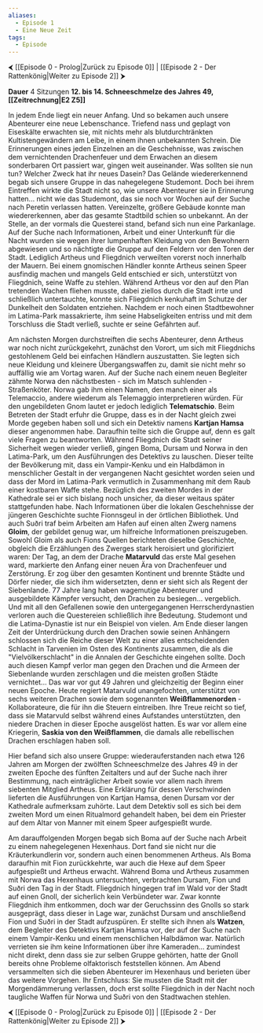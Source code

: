 ```yaml
---
aliases:
  - Episode 1
  - Eine Neue Zeit
tags:
  - Episode
---
```

⮜ [[Episode 0 - Prolog|Zurück zu Episode 0]] | [[Episode 2 - Der Rattenkönig|Weiter zu Episode 2]] ⮞

**Dauer** 4 Sitzungen
**12. bis 14. Schneeschmelze des Jahres 49, [[Zeitrechnung|E2 Z5]]**

In jedem Ende liegt ein neuer Anfang. Und so bekamen auch unsere Abenteurer eine neue Lebenschance. Triefend nass und geplagt von Eiseskälte erwachten sie, mit nichts mehr als blutdurchtränkten Kultistengewändern am Leibe, in einem ihnen unbekannten Schrein. Die Erinnerungen eines jeden Einzelnen an die Geschehnisse, was zwischen dem vernichtenden Drachenfeuer und dem Erwachen an diesem sonderbaren Ort passiert war, gingen weit auseinander. Was sollten sie nun tun? Welcher Zweck hat ihr neues Dasein? Das Gelände wiedererkennend begab sich unsere Gruppe in das nahegelegene Studemont. Doch bei ihrem Eintreffen wirkte die Stadt nicht so, wie unsere Abenteurer sie in Erinnerung hatten... nicht wie das Studemont, das sie noch vor Wochen auf der Suche nach Peretin verlassen hatten. Vereinzelte, größere Gebäude konnte man wiedererkennen, aber das gesamte Stadtbild schien so unbekannt. An der Stelle, an der vormals die Questerei stand, befand sich nun eine Parkanlage. Auf der Suche nach Informationen, Arbeit und einer Unterkunft für die Nacht wurden sie wegen ihrer lumpenhaften Kleidung von den Bewohnern abgewiesen und so nächtigte die Gruppe auf den Feldern vor den Toren der Stadt. Lediglich Artheus und Fliegdnich verweilten vorerst noch innerhalb der Mauern. Bei einem gnomischen Händler konnte Artheus seinen Speer ausfindig machen und mangels Geld entschied er sich, unterstützt von Fliegdnich, seine Waffe zu stehlen. Während Artheus vor den auf den Plan tretenden Wachen fliehen musste, dabei ziellos durch die Stadt irrte und schließlich untertauchte, konnte sich Fliegdnich kenkuhaft im Schutze der Dunkelheit den Soldaten entziehen. Nachdem er noch einen Stadtbewohner im Latima-Park massakrierte, ihm seine Habseligkeiten entriss und mit dem Torschluss die Stadt verließ, suchte er seine Gefährten auf.

Am nächsten Morgen durchstreiften die sechs Abenteurer, denn Artheus war noch nicht zurückgekehrt, zunächst den Vorort, um sich mit Fliegdnichs gestohlenem Geld bei einfachen Händlern auszustatten. Sie legten sich neue Kleidung und kleinere Übergangswaffen zu, damit sie nicht mehr so auffällig wie am Vortag waren. Auf der Suche nach einem neuen Begleiter zähmte Norwa den nächstbesten - sich im Matsch suhlenden - Straßenköter. Norwa gab ihm einen Namen, den manch einer als Telemaccio, andere wiederum als Telemaggio interpretieren würden. Für den ungebildeten Gnom lautet er jedoch lediglich **Telematschio**. Beim Betreten der Stadt erfuhr die Gruppe, dass es in der Nacht gleich zwei Morde gegeben haben soll und sich ein Detektiv namens **Kartjan Hamsa** dieser angenommen habe. Daraufhin teilte sich die Gruppe auf, denn es galt viele Fragen zu beantworten. Während Fliegdnich die Stadt seiner Sicherheit wegen wieder verließ, gingen Boma, Dursam und Norwa in den Latima-Park, um den Ausführungen des Detektivs zu lauschen. Dieser teilte der Bevölkerung mit, dass ein Vampir-Kenku und ein Halbdämon in menschlicher Gestalt in der vergangenen Nacht gesichtet worden seien und dass der Mord im Latima-Park vermutlich in Zusammenhang mit dem Raub einer kostbaren Waffe stehe. Bezüglich des zweiten Mordes in der Kathedrale sei er sich bislang noch unsicher, da dieser weitaus später stattgefunden habe. Nach Informationen über die lokalen Geschehnisse der jüngeren Geschichte suchte Fionnsgeul in der örtlichen Bibliothek. Und auch Suðri traf beim Arbeiten am Hafen auf einen alten Zwerg namens **Gloim**, der gebildet genug war, um hilfreiche Informationen preiszugeben. Sowohl Gloim als auch Fions Quellen berichteten dieselbe Geschichte, obgleich die Erzählungen des Zwerges stark heroisiert und glorifiziert waren: Der Tag, an dem der Drache **Matarvuld** das erste Mal gesehen ward, markierte den Anfang einer neuen Ära von Drachenfeuer und Zerstörung. Er zog über den gesamten Kontinent und brennte Städte und Dörfer nieder, die sich ihm widersetzten, denn er sieht sich als Regent der Siebenlande. 77 Jahre lang haben wagemutige Abenteurer und ausgebildete Kämpfer versucht, den Drachen zu besiegen... vergeblich. Und mit all den Gefallenen sowie den untergegangenen Herrscherdynastien verloren auch die Questereien schließlich ihre Bedeutung. Studemont und die Latima-Dynastie ist nur ein Beispiel von vielen. Am Ende dieser langen Zeit der Unterdrückung durch den Drachen sowie seinen Anhängern schlossen sich die Reiche dieser Welt zu einer alles entscheidenden Schlacht in Tarvenien im Osten des Kontinents zusammen, die als die "Vielvölkerschlacht" in die Annalen der Geschichte eingehen sollte. Doch auch diesen Kampf verlor man gegen den Drachen und die Armeen der Siebenlande wurden zerschlagen und die meisten großen Städte vernichtet... Das war vor gut 49 Jahren und gleichzeitig der Beginn einer neuen Epoche. Heute regiert Matarvuld unangefochten, unterstützt von sechs weiteren Drachen sowie dem sogenannten **Weißflammenorden** - Kollaborateure, die für ihn die Steuern eintreiben. Ihre Treue reicht so tief, dass sie Matarvuld selbst während eines Aufstandes unterstützten, den niedere Drachen in dieser Epoche ausgelöst hatten. Es war vor allem eine Kriegerin, **Saskia von den Weißflammen**, die damals alle rebellischen Drachen erschlagen haben soll.

Hier befand sich also unsere Gruppe: wiederauferstanden nach etwa 126 Jahren am Morgen der zwölften Schneeschmelze des Jahres 49 in der zweiten Epoche des fünften Zeitalters und auf der Suche nach ihrer Bestimmung, nach einträglicher Arbeit sowie vor allem nach ihrem siebenten Mitglied Artheus. Eine Erklärung für dessen Verschwinden lieferten die Ausführungen von Kartjan Hamsa, denen Dursam vor der Kathedrale aufmerksam zuhörte. Laut dem Detektiv soll es sich bei dem zweiten Mord um einen Ritualmord gehandelt haben, bei dem ein Priester auf dem Altar von Manner mit einem Speer aufgespießt wurde.

Am darauffolgenden Morgen begab sich Boma auf der Suche nach Arbeit zu einem nahegelegenen Hexenhaus. Dort fand sie nicht nur die Kräuterkundlerin vor, sondern auch einen benommenen Artheus. Als Boma daraufhin mit Fion zurückkehrte, war auch die Hexe auf dem Speer aufgespießt und Artheus erwacht. Während Boma und Artheus zusammen mit Norwa das Hexenhaus untersuchten, verbrachten Dursam, Fion und Suðri den Tag in der Stadt. Fliegdnich hingegen traf im Wald vor der Stadt auf einen Gnoll, der sicherlich kein Verbündeter war. Zwar konnte Fliegdnich ihm entkommen, doch war der Geruchssinn des Gnolls so stark ausgeprägt, dass dieser in Lage war, zunächst Dursam und anschließend Fion und Suðri in der Stadt aufzuspüren. Er stellte sich ihnen als **Watzen**, dem Begleiter des Detektivs Kartjan Hamsa vor, der auf der Suche nach einem Vampir-Kenku und einem menschlichen Halbdämon war. Natürlich verrieten sie ihm keine Informationen über ihre Kameraden… zumindest nicht direkt, denn dass sie zur selben Gruppe gehörten, hatte der Gnoll bereits ohne Probleme olfaktorisch feststellen können. Am Abend versammelten sich die sieben Abenteurer im Hexenhaus und berieten über das weitere Vorgehen. Ihr Entschluss: Sie mussten die Stadt mit der Morgendämmerung verlassen, doch erst sollte Fliegdnich in der Nacht noch taugliche Waffen für Norwa und Suðri von den Stadtwachen stehlen.

⮜ [[Episode 0 - Prolog|Zurück zu Episode 0]] | [[Episode 2 - Der Rattenkönig|Weiter zu Episode 2]] ⮞